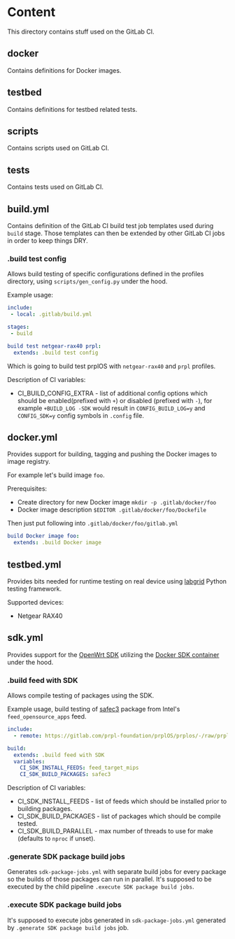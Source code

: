 # Content

This directory contains stuff used on the GitLab CI.

## docker

Contains definitions for Docker images.

## testbed

Contains definitions for testbed related tests.

## scripts

Contains scripts used on GitLab CI.

## tests

Contains tests used on GitLab CI.

## build.yml

Contains definition of the GitLab CI build test job templates used during `build` stage. Those templates can then be extended by other GitLab CI jobs in order to keep things DRY.

### .build test config

Allows build testing of specific configurations defined in the profiles directory, using `scripts/gen_config.py` under the hood.

Example usage:

```yaml
include:
 - local: .gitlab/build.yml

stages:
 - build

build test netgear-rax40 prpl:
  extends: .build test config
```

Which is going to build test prplOS with `netgear-rax40` and `prpl` profiles.

Description of CI variables:

 * CI_BUILD_CONFIG_EXTRA - list of additional config options which should be enabled(prefixed with `+`) or disabled (prefixed with `-`), for example `+BUILD_LOG -SDK` would result in `CONFIG_BUILD_LOG=y` and `CONFIG_SDK=y` config symbols in `.config` file.

## docker.yml

Provides support for building, tagging and pushing the Docker images to image registry.

For example let's build image `foo`.

Prerequisites:

 * Create directory for new Docker image `mkdir -p .gitlab/docker/foo`
 * Docker image description `$EDITOR .gitlab/docker/foo/Dockefile`

Then just put following into `.gitlab/docker/foo/gitlab.yml`

```yaml
build Docker image foo:
  extends: .build Docker image
```

## testbed.yml

Provides bits needed for runtime testing on real device using [labgrid](https://labgrid.readthedocs.io/en/latest/) Python testing framework.

Supported devices:

 * Netgear RAX40

## sdk.yml

Provides support for the [OpenWrt SDK](https://openwrt.org/docs/guide-developer/using_the_sdk) utilizing the [Docker SDK container](https://gitlab.com/prpl-foundation/prplOS/prplos/-/tree/prplos/.gitlab/docker/sdk) under the hood.

### .build feed with SDK

Allows compile testing of packages using the SDK.

Example usage, build testing of [safec3](https://gitlab.com/prpl-foundation/intel/feed_opensource_apps/-/tree/ugw-8.4.1/safec3) package from Intel's `feed_opensource_apps` feed.

```yaml
include:
  - remote: https://gitlab.com/prpl-foundation/prplOS/prplos/-/raw/prplos/.gitlab/sdk.yml

build:
  extends: .build feed with SDK
  variables:
    CI_SDK_INSTALL_FEEDS: feed_target_mips
    CI_SDK_BUILD_PACKAGES: safec3
```

Description of CI variables:

 * CI_SDK_INSTALL_FEEDS - list of feeds which should be installed prior to building packages.
 * CI_SDK_BUILD_PACKAGES - list of packages which should be compile tested.
 * CI_SDK_BUILD_PARALLEL - max number of threads to use for make (defaults to `nproc` if unset).

### .generate SDK package build jobs

Generates `sdk-package-jobs.yml` with separate build jobs for every package so the builds of those packages
can run in parallel. It's supposed to be executed by the child pipeline `.execute SDK package build jobs`.

### .execute SDK package build jobs

It's supposed to execute jobs generated in `sdk-package-jobs.yml` generated by `.generate SDK package build jobs` job.
